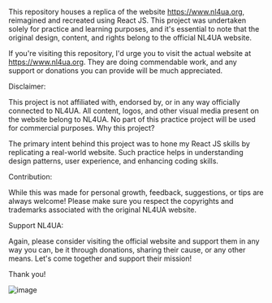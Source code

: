 This repository houses a replica of the website https://www.nl4ua.org, reimagined and recreated using React JS. This project was undertaken solely for practice and learning purposes, and it's essential to note that the original design, content, and rights belong to the official NL4UA website.

If you're visiting this repository, I'd urge you to visit the actual website at https://www.nl4ua.org. They are doing commendable work, and any support or donations you can provide will be much appreciated.

Disclaimer:

This project is not affiliated with, endorsed by, or in any way officially connected to NL4UA.
All content, logos, and other visual media present on the website belong to NL4UA.
No part of this practice project will be used for commercial purposes.
Why this project?

The primary intent behind this project was to hone my React JS skills by replicating a real-world website. Such practice helps in understanding design patterns, user experience, and enhancing coding skills.

Contribution:

While this was made for personal growth, feedback, suggestions, or tips are always welcome! Please make sure you respect the copyrights and trademarks associated with the original NL4UA website.

Support NL4UA:

Again, please consider visiting the official website and support them in any way you can, be it through donations, sharing their cause, or any other means. Let's come together and support their mission!

Thank you!


![image](https://github.com/hamzamiladin/WebsiteCopy/assets/117471235/b270782d-9261-466d-b2a4-120e1141ff59)

